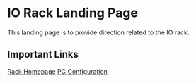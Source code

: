 # IO Rack Landing Page

This landing page is to provide direction related to the IO rack.

## Important Links

[Rack Homepage](http://192.168.10.3:3000)
[PC Configuration](io_pc_setup)
